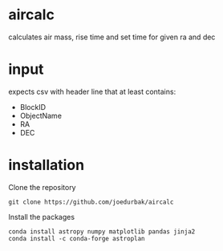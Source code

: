 # aircalc
calculates air mass, rise time and set time for given ra and dec

# input

expects csv with header line that at least contains:

  - BlockID
  - ObjectName
  - RA
  - DEC

# installation

Clone the repository

    git clone https://github.com/joedurbak/aircalc

Install the packages

    conda install astropy numpy matplotlib pandas jinja2
    conda install -c conda-forge astroplan
